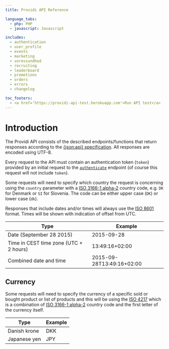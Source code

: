 ```yaml
---
title: Providi API Reference

language_tabs:
  - php: PHP
  - javascript: Javascript

includes:
  - authentication
  - user_profile
  - events
  - marketing
  - voressundhed
  - recruiting
  - leaderboard
  - promotions
  - orders
  - errors
  - changelog

toc_footers:
  - <a href='https://providi-api-test.herokuapp.com'>Run API test</a>
---
```


# Introduction
The Providi API consists of the described endpoints/functions that return responses according to the [{json:api} specification](http://jsonapi.org). All responses are encoded using UTF-8.

Every request to the API must contain an authentication token (`token`) provided by an initial request to the [`authenticate`](#authentication) endpoint (of course this request will not include `token`).

Some requests will need to specify which country the request is concerning using the `country` parameter with a [ISO 3166-1 alpha-2](https://www.iso.org/obp/ui/#search) country code, e.g. `DK` for Denmark or `SI` for Slovenia. The code can be either upper case (`DK`) or lower case (`dk`).

Responses that include dates and/or times will always use the [ISO 8601](https://en.wikipedia.org/wiki/ISO_8601) format. Times will be shown with indication of offset from UTC.

| Type | Example |
| ---- | ------- |
| Date (September 28 2015) | 2015-09-28 |
| Time in CEST time zone (UTC + 2 hours) | 13:49:16+02:00 |
| Combined date and time | 2015-09-28T13:49:16+02:00 |

## Currency
Some requests will need to specify the currency of a specific sold or bought product or list of products and this will be using the [ISO 4217](https://en.wikipedia.org/wiki/ISO_4217) which is a combination of [ISO 3166-1 alpha-2](https://www.iso.org/obp/ui/#search) country code and the first letter of the currency itself.

| Type | Example |
| ---- | ------- |
| Danish krone | DKK |
| Japanese yen | JPY |
